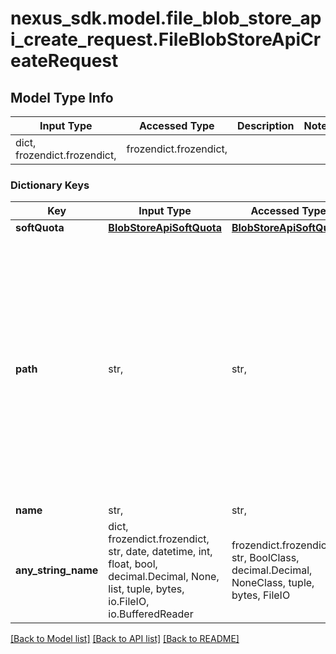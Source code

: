 # nexus_sdk.model.file_blob_store_api_create_request.FileBlobStoreApiCreateRequest

## Model Type Info

| Input Type                   | Accessed Type          | Description | Notes |
| ---------------------------- | ---------------------- | ----------- | ----- |
| dict, frozendict.frozendict, | frozendict.frozendict, |             |

### Dictionary Keys

| Key                 | Input Type                                                                                                                                  | Accessed Type                                                                           | Description                                                                                                                                                                                    | Notes      |
| ------------------- | ------------------------------------------------------------------------------------------------------------------------------------------- | --------------------------------------------------------------------------------------- | ---------------------------------------------------------------------------------------------------------------------------------------------------------------------------------------------- | ---------- |
| **softQuota**       | [**BlobStoreApiSoftQuota**](BlobStoreApiSoftQuota.md)                                                                                       | [**BlobStoreApiSoftQuota**](BlobStoreApiSoftQuota.md)                                   |                                                                                                                                                                                                | [optional] |
| **path**            | str,                                                                                                                                        | str,                                                                                    | The path to the blobstore contents. This can be an absolute path to anywhere on the system Nexus Repository Manager has access to or it can be a path relative to the sonatype-work directory. | [optional] |
| **name**            | str,                                                                                                                                        | str,                                                                                    |                                                                                                                                                                                                | [optional] |
| **any_string_name** | dict, frozendict.frozendict, str, date, datetime, int, float, bool, decimal.Decimal, None, list, tuple, bytes, io.FileIO, io.BufferedReader | frozendict.frozendict, str, BoolClass, decimal.Decimal, NoneClass, tuple, bytes, FileIO | any string name can be used but the value must be the correct type                                                                                                                             | [optional] |

[[Back to Model list]](../../README.md#documentation-for-models) [[Back to API list]](../../README.md#documentation-for-api-endpoints) [[Back to README]](../../README.md)
